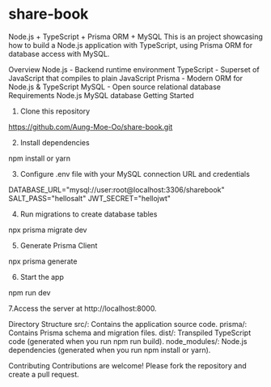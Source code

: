 # share-book
Node.js + TypeScript + Prisma ORM + MySQL 
This is an project showcasing how to build a Node.js application with TypeScript, using Prisma ORM for database access with MySQL.

Overview
Node.js - Backend runtime environment
TypeScript - Superset of JavaScript that compiles to plain JavaScript
Prisma - Modern ORM for Node.js & TypeScript
MySQL - Open source relational database
Requirements
Node.js
MySQL database
Getting Started
1.  Clone this repository
<!---->
https://github.com/Aung-Moe-Oo/share-book.git

2.  Install dependencies
<!---->
npm install or yarn

3.  Configure .env file with your MySQL connection URL and credentials
<!---->
DATABASE_URL="mysql://user:root@localhost:3306/sharebook"
SALT_PASS="hellosalt"
JWT_SECRET="hellojwt"

4.  Run migrations to create database tables  
<!---->
npx prisma migrate dev

5.  Generate Prisma Client
<!---->
npx prisma generate

6.  Start the app
<!---->
npm run dev

7.Access the server at http://localhost:8000.

Directory Structure
src/: Contains the application source code.
prisma/: Contains Prisma schema and migration files.
dist/: Transpiled TypeScript code (generated when you run npm run build).
node_modules/: Node.js dependencies (generated when you run npm install or yarn).

Contributing
Contributions are welcome! Please fork the repository and create a pull request.



